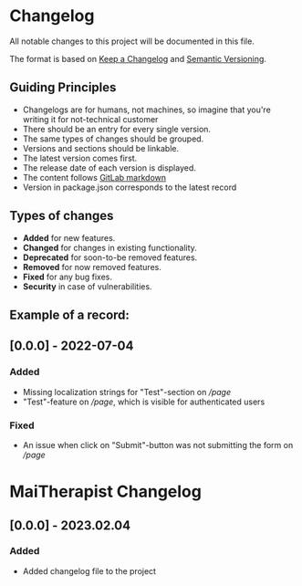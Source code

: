 # Changelog

All notable changes to this project will be documented in this file.

The format is based on [Keep a Changelog](https://keepachangelog.com/en/1.0.0/) and [Semantic Versioning](https://semver.org/spec/v2.0.0.html).

> > >

## Guiding Principles

- Changelogs are for humans, not machines, so imagine that you're writing it for not-technical customer
- There should be an entry for every single version.
- The same types of changes should be grouped.
- Versions and sections should be linkable.
- The latest version comes first.
- The release date of each version is displayed.
- The content follows [GitLab markdown](https://docs.gitlab.com/ee/user/markdown.html)
- Version in package.json corresponds to the latest record

## Types of changes

- **Added** for new features.
- **Changed** for changes in existing functionality.
- **Deprecated** for soon-to-be removed features.
- **Removed** for now removed features.
- **Fixed** for any bug fixes.
- **Security** in case of vulnerabilities.

## Example of a record:

## [0.0.0] - 2022-07-04

### Added

- Missing localization strings for "Test"-section on _/page_
- "Test"-feature on _/page_, which is visible for authenticated users

### Fixed

- An issue when click on "Submit"-button was not submitting the form on _/page_

# MaiTherapist Changelog

## [0.0.0] - 2023.02.04

### Added

- Added changelog file to the project
